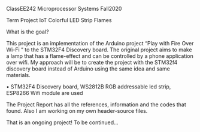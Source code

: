 ClassEE242 Microprocessor Systems Fall2020

Term Project IoT Colorful LED Strip Flames

What is the goal?

This project is an implementation of the Arduino project “Play with Fire Over Wi-Fi ”
to the STM32F4 Discovery board. The original project aims to make a lamp that has a 
flame-effect and can be controlled by a phone application over wifi. My approach will 
be to create the project with the STM32f4 discovery board instead of Arduino using the
same idea and same materials.

•	STM32F4 Discovery board,  WS2812B RGB addressable led strip,	ESP8266  Wifi module are used

The Project Report has all the references, information and the codes that found. Also I am working on my own header-source files.

That is an ongoing project!
	To be continued...
